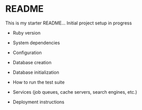 # README
This is my starter README... Initial project setup in progress 

* Ruby version

* System dependencies

* Configuration

* Database creation

* Database initialization

* How to run the test suite

* Services (job queues, cache servers, search engines, etc.)

* Deployment instructions



